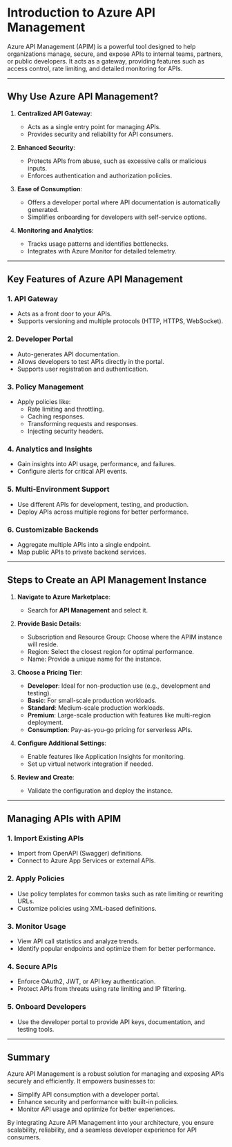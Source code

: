 # Introduction to Azure API Management

Azure API Management (APIM) is a powerful tool designed to help organizations manage, secure, and expose APIs to internal teams, partners, or public developers. It acts as a gateway, providing features such as access control, rate limiting, and detailed monitoring for APIs.

---

## Why Use Azure API Management?

1. **Centralized API Gateway**:
   - Acts as a single entry point for managing APIs.
   - Provides security and reliability for API consumers.

2. **Enhanced Security**:
   - Protects APIs from abuse, such as excessive calls or malicious inputs.
   - Enforces authentication and authorization policies.

3. **Ease of Consumption**:
   - Offers a developer portal where API documentation is automatically generated.
   - Simplifies onboarding for developers with self-service options.

4. **Monitoring and Analytics**:
   - Tracks usage patterns and identifies bottlenecks.
   - Integrates with Azure Monitor for detailed telemetry.

---

## Key Features of Azure API Management

### 1. **API Gateway**
- Acts as a front door to your APIs.
- Supports versioning and multiple protocols (HTTP, HTTPS, WebSocket).

### 2. **Developer Portal**
- Auto-generates API documentation.
- Allows developers to test APIs directly in the portal.
- Supports user registration and authentication.

### 3. **Policy Management**
- Apply policies like:
  - Rate limiting and throttling.
  - Caching responses.
  - Transforming requests and responses.
  - Injecting security headers.

### 4. **Analytics and Insights**
- Gain insights into API usage, performance, and failures.
- Configure alerts for critical API events.

### 5. **Multi-Environment Support**
- Use different APIs for development, testing, and production.
- Deploy APIs across multiple regions for better performance.

### 6. **Customizable Backends**
- Aggregate multiple APIs into a single endpoint.
- Map public APIs to private backend services.

---

## Steps to Create an API Management Instance

1. **Navigate to Azure Marketplace**:
   - Search for **API Management** and select it.

2. **Provide Basic Details**:
   - Subscription and Resource Group: Choose where the APIM instance will reside.
   - Region: Select the closest region for optimal performance.
   - Name: Provide a unique name for the instance.

3. **Choose a Pricing Tier**:
   - **Developer**: Ideal for non-production use (e.g., development and testing).
   - **Basic**: For small-scale production workloads.
   - **Standard**: Medium-scale production workloads.
   - **Premium**: Large-scale production with features like multi-region deployment.
   - **Consumption**: Pay-as-you-go pricing for serverless APIs.

4. **Configure Additional Settings**:
   - Enable features like Application Insights for monitoring.
   - Set up virtual network integration if needed.

5. **Review and Create**:
   - Validate the configuration and deploy the instance.

---

## Managing APIs with APIM

### 1. **Import Existing APIs**
- Import from OpenAPI (Swagger) definitions.
- Connect to Azure App Services or external APIs.

### 2. **Apply Policies**
- Use policy templates for common tasks such as rate limiting or rewriting URLs.
- Customize policies using XML-based definitions.

### 3. **Monitor Usage**
- View API call statistics and analyze trends.
- Identify popular endpoints and optimize them for better performance.

### 4. **Secure APIs**
- Enforce OAuth2, JWT, or API key authentication.
- Protect APIs from threats using rate limiting and IP filtering.

### 5. **Onboard Developers**
- Use the developer portal to provide API keys, documentation, and testing tools.

---

## Summary

Azure API Management is a robust solution for managing and exposing APIs securely and efficiently. It empowers businesses to:

- Simplify API consumption with a developer portal.
- Enhance security and performance with built-in policies.
- Monitor API usage and optimize for better experiences.

By integrating Azure API Management into your architecture, you ensure scalability, reliability, and a seamless developer experience for API consumers.

